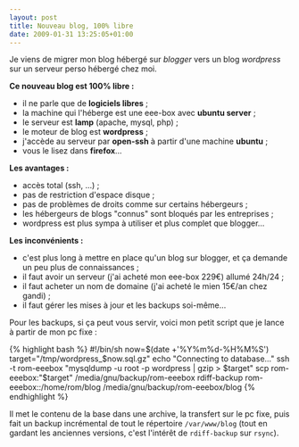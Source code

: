 ```yaml
---
layout: post
title: Nouveau blog, 100% libre
date: 2009-01-31 13:25:05+01:00
---
```


Je viens de migrer mon blog hébergé sur _blogger_ vers un blog _wordpress_ sur
un serveur perso hébergé chez moi.

**Ce nouveau blog est 100% libre :**

  * il ne parle que de **logiciels libres** ;
  * la machine qui l'héberge est une eee-box avec **ubuntu server** ;
  * le serveur est **lamp** (apache, mysql, php) ;
  * le moteur de blog est **wordpress** ;
  * j'accède au serveur par **open-ssh** à partir d'une machine **ubuntu** ;
  * vous le lisez dans **firefox**…


**Les avantages :**

  * accès total (ssh, …) ;
  * pas de restriction d'espace disque ;
  * pas de problèmes de droits comme sur certains hébergeurs ;
  * les hébergeurs de blogs "connus" sont bloqués par les entreprises ;
  * wordpress est plus sympa à utiliser et plus complet que blogger…


**Les inconvénients :**

  * c'est plus long à mettre en place qu'un blog sur blogger, et ça demande un
    peu plus de connaissances ;
  * il faut avoir un serveur (j'ai acheté mon eee-box 229€) allumé 24h/24 ;
  * il faut acheter un nom de domaine (j'ai acheté le mien 15€/an chez gandi) ;
  * il faut gérer les mises à jour et les backups soi-même…


Pour les backups, si ça peut vous servir, voici mon petit script que je lance à
partir de mon pc fixe :

{% highlight bash %}
#!/bin/sh
now=$(date +'%Y%m%d-%H%M%S')
target="/tmp/wordpress_$now.sql.gz"
echo "Connecting to database..."
ssh -t rom-eeebox "mysqldump -u root -p wordpress | gzip > $target"
scp rom-eeebox:"$target" /media/gnu/backup/rom-eeebox
rdiff-backup rom-eeebox::/home/rom/blog /media/gnu/backup/rom-eeebox/blog
{% endhighlight %}


Il met le contenu de la base dans une archive, la transfert sur le pc fixe, puis
fait un backup incrémental de tout le répertoire `/var/www/blog` (tout en
gardant les anciennes versions, c'est l'intérêt de `rdiff-backup` sur `rsync`).
